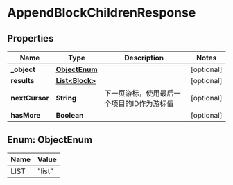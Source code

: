 

# AppendBlockChildrenResponse


## Properties

| Name | Type | Description | Notes |
|------------ | ------------- | ------------- | -------------|
|**_object** | [**ObjectEnum**](#ObjectEnum) |  |  [optional] |
|**results** | [**List&lt;Block&gt;**](Block.md) |  |  [optional] |
|**nextCursor** | **String** | 下一页游标，使用最后一个项目的ID作为游标值 |  [optional] |
|**hasMore** | **Boolean** |  |  [optional] |



## Enum: ObjectEnum

| Name | Value |
|---- | -----|
| LIST | &quot;list&quot; |



